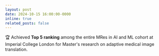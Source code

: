 ```yaml
---
layout: post
date: 2024-10-15 16:00:00-0000
inline: true
related_posts: false
---
```


🏆 Achieved **Top 5 ranking** among the entire MRes in AI and ML cohort at Imperial College London for Master's research on adaptive medical image translation.